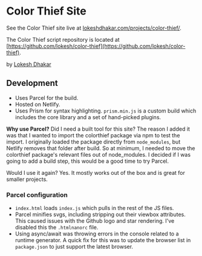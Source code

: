 # Color Thief Site

See the Color Thief site live at [lokeshdhakar.com/projects/color-thief/](http://lokeshdhakar.com/projects/color-thief/).

The Color Thief script repository is located at [https://github.com/lokesh/color-thief](https://github.com/lokesh/color-thief).

by [Lokesh Dhakar](http://www.lokeshdhakar.com)


## Development

- Uses Parcel for the build. 
- Hosted on Netlify.
- Uses Prism for syntax highlighting. `prism.min.js` is a custom build which includes the core library and a set of hand-picked plugins.

**Why use Parcel?** Did I need a built tool for this site? The reason I added it was that I wanted to import the colorthief package via npm to test the import. I originally loaded the package directly from `node_modules`, but Netlify removes that folder after build. So at minimum, I needed to move the colorthief package's relevant files out of node_modules. I decided if I was going to add a build step, this would be a good time to try Parcel.

Would I use it again? Yes. It mostly works out of the box and is great for smaller projects.

### Parcel configuration
- `index.html` loads `index.js` which pulls in the rest of the JS files.
- Parcel minifies svgs, including stripping out their viewbox attributes. This caused issues with the Github logo and star rendering. I've disabled this the `.htmlnanorc` file.
- Using async/await was throwing errors in the console related to a runtime generator. A quick fix for this was to update the browser list in `package.json` to just support the latest browser.
